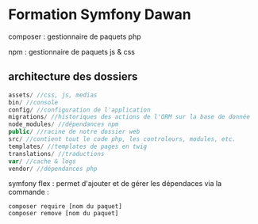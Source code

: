 # Formation Symfony Dawan


composer : gestionnaire de paquets php

npm : gestionnaire de paquets js & css



## architecture des dossiers

```php
assets/ //css, js, medias
bin/ //console
config/ //configuration de l'application
migrations/ //historiques des actions de l'ORM sur la base de donnée
node_modules/ //dépendances npm
public/ //racine de notre dossier web
src/ //contient tout le code php, les controleurs, modules, etc.
templates/ //templates de pages en twig
translations/ //traductions
var/ //cache & logs
vendor/ //dépendances php
```

symfony flex : permet d'ajouter et de gérer les dépendaces via la commande :
```shell
composer require [nom du paquet]
composer remove [nom du paquet]
```